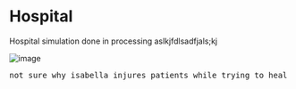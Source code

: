 # Hospital
Hospital simulation done in processing
aslkjfdlsadfjals;kj

![image](https://user-images.githubusercontent.com/81645746/205395212-36adb462-f24b-43ec-9cf9-4b5e8ba8360a.png)
<pre>
not sure why isabella injures patients while trying to heal them
